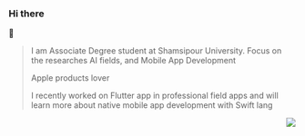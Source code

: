 
### Hi there 
 👋

> <p align='left'>I am Associate Degree student at Shamsipour University. Focus on the researches AI fields, and Mobile App Development</p>
> <p>Apple products lover</p>
> <p> I recently worked on Flutter app in professional field apps and will learn more about native mobile app development with Swift lang</p>


<img align="right" src="https://github-readme-stats.vercel.app/api?username=Asncodes-80&show_icons=true&hide=contribs,issues" />
<!--
<img align="right" src="https://github-readme-stats.vercel.app/api/top-langs/?username=Asncodes-80&layout=compact)](https://github.com/Asncodes-80/github-readme-stats"/>
 -->
